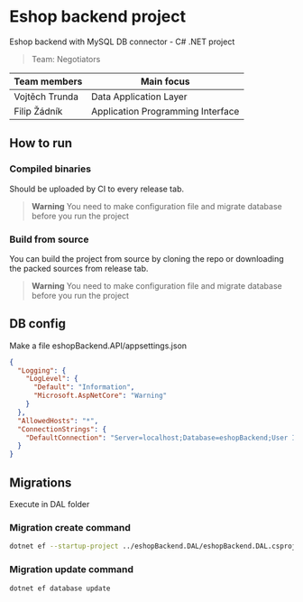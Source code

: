 # Eshop backend project
Eshop backend with MySQL DB connector - C# .NET project

> Team: Negotiators

| Team members | Main focus |
|---|---|
| Vojtěch Trunda | Data Application Layer |
| Filip Žádník | Application Programming Interface |

## How to run
### Compiled binaries
Should be uploaded by CI to every release tab.

> **Warning**
> You need to make configuration file and migrate database before you run the project

### Build from source
You can build the project from source by cloning the repo or downloading the packed sources from release tab.

> **Warning**
> You need to make configuration file and migrate database before you run the project

## DB config
Make a file eshopBackend.API/appsettings.json
```json
{
  "Logging": {
    "LogLevel": {
      "Default": "Information",
      "Microsoft.AspNetCore": "Warning"
    }
  },
  "AllowedHosts": "*",
  "ConnectionStrings": {
    "DefaultConnection": "Server=localhost;Database=eshopBackend;User Id=eshopBackend;Password=secret;"
  }
}
```

## Migrations
Execute in DAL folder

### Migration create command
```bash
dotnet ef --startup-project ../eshopBackend.DAL/eshopBackend.DAL.csproj migrations add "init" --context DbConnectorFactory --output-dir Migrations --project ../eshopBackend.DAL/eshopBackend.DAL.csproj
```

### Migration update command
```bash
dotnet ef database update
```